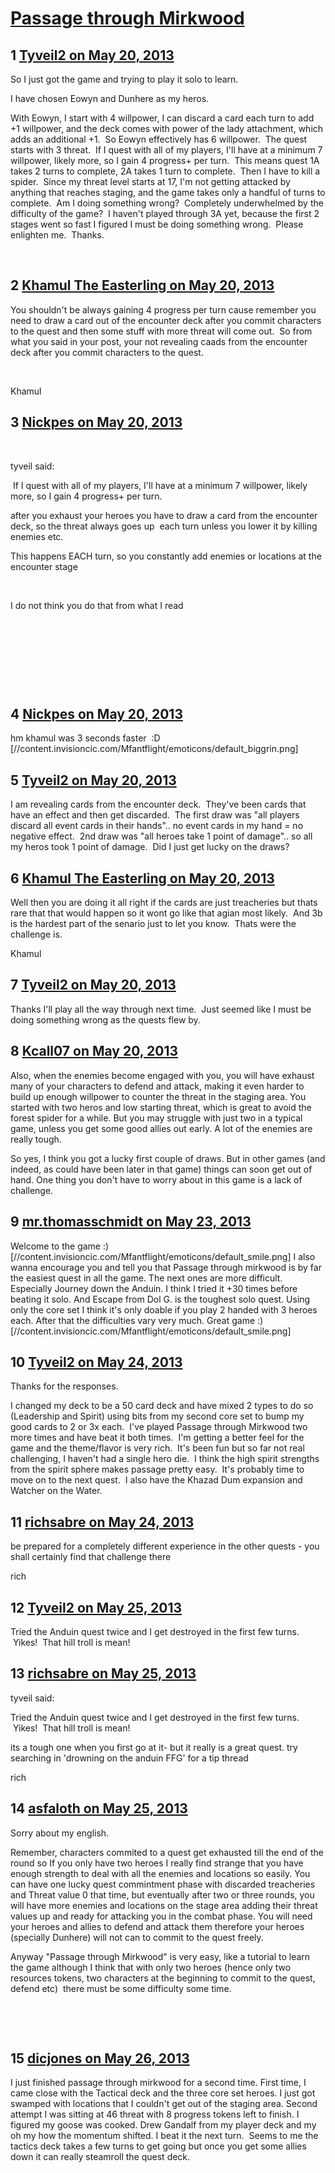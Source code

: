 # [Passage through Mirkwood](https://community.fantasyflightgames.com/topic/84091-passage-through-mirkwood/)

## 1 [Tyveil2 on May 20, 2013](https://community.fantasyflightgames.com/topic/84091-passage-through-mirkwood/?do=findComment&comment=797118)

So I just got the game and trying to play it solo to learn.

I have chosen Eowyn and Dunhere as my heros.

With Eowyn, I start with 4 willpower, I can discard a card each turn to add +1 willpower, and the deck comes with power of the lady attachment, which adds an additional +1.  So Eowyn effectively has 6 willpower.  The quest starts with 3 threat.  If I quest with all of my players, I'll have at a minimum 7 willpower, likely more, so I gain 4 progress+ per turn.  This means quest 1A takes 2 turns to complete, 2A takes 1 turn to complete.  Then I have to kill a spider.  Since my threat level starts at 17, I'm not getting attacked by anything that reaches staging, and the game takes only a handful of turns to complete.  Am I doing something wrong?  Completely underwhelmed by the difficulty of the game?  I haven't played through 3A yet, because the first 2 stages went so fast I figured I must be doing something wrong.  Please enlighten me.  Thanks.

 

## 2 [Khamul The Easterling on May 20, 2013](https://community.fantasyflightgames.com/topic/84091-passage-through-mirkwood/?do=findComment&comment=797129)

You shouldn't be always gaining 4 progress per turn cause remember you need to draw a card out of the encounter deck after you commit characters to the quest and then some stuff with more threat will come out.  So from what you said in your post, your not revealing caads from the encounter deck after you commit characters to the quest.  

 

Khamul

## 3 [Nickpes on May 20, 2013](https://community.fantasyflightgames.com/topic/84091-passage-through-mirkwood/?do=findComment&comment=797130)

 

tyveil said:

 If I quest with all of my players, I'll have at a minimum 7 willpower, likely more, so I gain 4 progress+ per turn.  



after you exhaust your heroes you have to draw a card from the encounter deck, so the threat always goes up  each turn unless you lower it by killing enemies etc.

This happens EACH turn, so you constantly add enemies or locations at the encounter stage

 

I do not think you do that from what I read 

 

 

 

 

## 4 [Nickpes on May 20, 2013](https://community.fantasyflightgames.com/topic/84091-passage-through-mirkwood/?do=findComment&comment=797131)

hm khamul was 3 seconds faster  :D [//content.invisioncic.com/Mfantflight/emoticons/default_biggrin.png] 

## 5 [Tyveil2 on May 20, 2013](https://community.fantasyflightgames.com/topic/84091-passage-through-mirkwood/?do=findComment&comment=797132)

I am revealing cards from the encounter deck.  They've been cards that have an effect and then get discarded.  The first draw was "all players discard all event cards in their hands".. no event cards in my hand = no negative effect.  2nd draw was "all heroes take 1 point of damage".. so all my heros took 1 point of damage.  Did I just get lucky on the draws?

## 6 [Khamul The Easterling on May 20, 2013](https://community.fantasyflightgames.com/topic/84091-passage-through-mirkwood/?do=findComment&comment=797136)

Well then you are doing it all right if the cards are just treacheries but thats rare that that would happen so it wont go like that agian most likely.  And 3b is the hardest part of the senario just to let you know.  Thats were the challenge is.  

Khamul

## 7 [Tyveil2 on May 20, 2013](https://community.fantasyflightgames.com/topic/84091-passage-through-mirkwood/?do=findComment&comment=797143)

Thanks I'll play all the way through next time.  Just seemed like I must be doing something wrong as the quests flew by.

## 8 [Kcall07 on May 20, 2013](https://community.fantasyflightgames.com/topic/84091-passage-through-mirkwood/?do=findComment&comment=797154)

Also, when the enemies become engaged with you, you will have exhaust many of your characters to defend and attack, making it even harder to build up enough willpower to counter the threat in the staging area. You started with two heros and low starting threat, which is great to avoid the forest spider for a while. But you may struggle with just two in a typical game, unless you get some good allies out early. A lot of the enemies are really tough.

So yes, I think you got a lucky first couple of draws. But in other games (and indeed, as could have been later in that game) things can soon get out of hand. One thing you don't have to worry about in this game is a lack of challenge.

## 9 [mr.thomasschmidt on May 23, 2013](https://community.fantasyflightgames.com/topic/84091-passage-through-mirkwood/?do=findComment&comment=798098)

Welcome to the game :) [//content.invisioncic.com/Mfantflight/emoticons/default_smile.png] I also wanna encourage you and tell you that Passage through mirkwood is by far the easiest quest in all the game. The next ones are more difficult. Especially Journey down the Anduin. I think I tried it +30 times before beating it solo. And Escape from Dol G. is the toughest solo quest. Using only the core set I think it's only doable if you play 2 handed with 3 heroes each. After that the difficulties vary very much. Great game :) [//content.invisioncic.com/Mfantflight/emoticons/default_smile.png]

## 10 [Tyveil2 on May 24, 2013](https://community.fantasyflightgames.com/topic/84091-passage-through-mirkwood/?do=findComment&comment=798543)

Thanks for the responses.

I changed my deck to be a 50 card deck and have mixed 2 types to do so (Leadership and Spirit) using bits from my second core set to bump my good cards to 2 or 3x each.  I've played Passage through Mirkwood two more times and have beat it both times.  I'm getting a better feel for the game and the theme/flavor is very rich.  It's been fun but so far not real challenging, I haven't had a single hero die.  I think the high spirit strengths from the spirit sphere makes passage pretty easy.  It's probably time to move on to the next quest.  I also have the Khazad Dum expansion and Watcher on the Water.

## 11 [richsabre on May 24, 2013](https://community.fantasyflightgames.com/topic/84091-passage-through-mirkwood/?do=findComment&comment=798587)

be prepared for a completely different experience in the other quests - you shall certainly find that challenge there

rich

## 12 [Tyveil2 on May 25, 2013](https://community.fantasyflightgames.com/topic/84091-passage-through-mirkwood/?do=findComment&comment=798870)

Tried the Anduin quest twice and I get destroyed in the first few turns.  Yikes!  That hill troll is mean!

## 13 [richsabre on May 25, 2013](https://community.fantasyflightgames.com/topic/84091-passage-through-mirkwood/?do=findComment&comment=798960)

tyveil said:

Tried the Anduin quest twice and I get destroyed in the first few turns.  Yikes!  That hill troll is mean!



its a tough one when you first go at it- but it really is a great quest. try searching in 'drowning on the anduin FFG' for a tip thread

rich

## 14 [asfaloth on May 25, 2013](https://community.fantasyflightgames.com/topic/84091-passage-through-mirkwood/?do=findComment&comment=798994)

Sorry about my english.

Remember, characters commited to a quest get exhausted till the end of the round so If you only have two heroes I really find strange that you have enough strength to deal with all the enemies and locations so easily. You can have one lucky quest commintment phase with discarded treacheries and Threat value 0 that time, but eventually after two or three rounds, you will have more enemies and locations on the stage area adding their threat values up and ready for attacking you in the combat phase. You will need your heroes and allies to defend and attack them therefore your heroes (specially Dunhere) will not can to commit to the quest freely.

Anyway "Passage through Mirkwood" is very easy, like a tutorial to learn the game although I think that with only two heroes (hence only two resources tokens, two characters at the beginning to commit to the quest, defend etc)  there must be some difficulty some time.

 

 

## 15 [dicjones on May 26, 2013](https://community.fantasyflightgames.com/topic/84091-passage-through-mirkwood/?do=findComment&comment=799311)

I just finished passage through mirkwood for a second time. First time, I came close with the Tactical deck and the three core set heroes. I just got swamped with locations that I couldn't get out of the staging area. Second attempt I was sitting at 46 threat with 8 progress tokens left to finish. I figured my goose was cooked. Drew Gandalf from my player deck and my oh my how the momentum shifted. I beat it the next turn.  Seems to me the tactics deck takes a few turns to get going but once you get some allies down it can really steamroll the quest deck.

